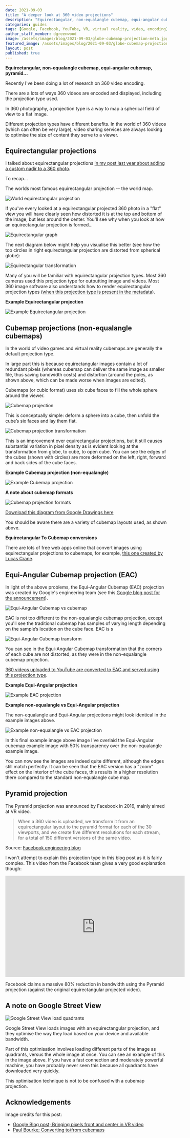 ```yaml
---
date: 2021-09-03
title: "A deeper look at 360 video projections"
description: "Equirectangular, non-equalangle cubemap, equi-angular cubemap, pyramid..."
categories: guides
tags: [Google, Facebook, YouTube, VR, virtual reality, video, encoding]
author_staff_member: dgreenwood
image: /assets/images/blog/2021-09-03/globe-cubemap-projection-meta.jpg
featured_image: /assets/images/blog/2021-09-03/globe-cubemap-projection-sm.jpg
layout: post
published: true
---
```


**Equirectangular, non-equalangle cubemap, equi-angular cubemap, pyramid...**

Recently I've been doing a lot of research on 360 video encoding.

There are a lots of ways 360 videos are encoded and displayed, including the projection type used.

In 360 photography, a projection type is a way to map a spherical field of view to a flat image.

Different projection types have different benefits. In the world of 360 videos (which can often be very large), video sharing services are always looking to optimise the size of content they serve to a viewer.

## Equirectangular projections

I talked about equirectangular projections [in my post last year about adding a custom nadir to a 360 photo](/blog/2020/adding-a-custom-nadir-to-360-video-photo).

To recap...

The worlds most famous equirectangular projection -- the world map.

<img class="img-fluid" src="/assets/images/blog/2021-09-03/Equirectangular_projection_SW.jpg" alt="World equirectangular projection" title="World equirectangular projection" />

If you've every looked at a equirectangular projected 360 photo in a "flat" view you will have clearly seen how distorted it is at the top and bottom of the image, but less around the center. You'll see why when you look at how an equirectangular projection is formed...

<img class="img-fluid" src="/assets/images/blog/2021-09-03/equirectangular-image.jpg" alt="Equirectangular graph" title="Equirectangular graph" />

The next diagram below might help you visualise this better (see how the top circles in right equirectangular projection are distorted from spherical globe):

<img class="img-fluid" src="/assets/images/blog/2021-09-03/equirectangular-globe-projection.png" alt="Equirectangular transformation" title="Equirectangular transformation" />

Many of you will be familiar with equirectangular projection types. Most 360 cameras used this projection type for outputting image and videos. Most 360 image software also understands how to render equirectangular projection types ([when this projection type is present in the metadata](/blog/2020/metadata-exif-xmp-360-photo-files)).

**Example Equirectangular projection**

<img class="img-fluid" src="/assets/images/blog/2021-09-03/example-equirectangular.jpeg" alt="Example Equirectangular projection" title="Example Equirectangular projection" />

## Cubemap projections (non-equalangle cubemaps)

In the world of video games and virtual reality cubemaps are generally the default projection type.

In large part this is because equirectangular images contain a lot of redundant pixels (whereas cubemap can deliver the same image as smaller file, thus saving bandwidth costs) and distortion (around the poles, as shown above, which can be made worse when images are edited).

Cubemaps (or cubic format) uses six cube faces to fill the whole sphere around the viewer.

<img class="img-fluid" src="/assets/images/blog/2021-09-03/cubemap-projection.png" alt="Cubemap projection" title="Cubemap projection" />

This is conceptually simple: deform a sphere into a cube, then unfold the cube’s six faces and lay them flat.

<img class="img-fluid" src="/assets/images/blog/2021-09-03/globe-cubemap-projection.png
" alt="Cubemap projection transformation" title="Cubemap projection transformation" />

This is an improvement over equirectangular projections, but it still causes substantial variation in pixel density as is evident looking at the transformation from globe, to cube, to open cube. You can see the edges of the cubes (shown with circles) are more deformed on the left, right, forward and back sides of the cube faces.

**Example Cubemap projection (non-equalangle)**

<img class="img-fluid" src="/assets/images/blog/2021-09-03/non-equalangle-cubemap-equi-angular-compare.jpeg" alt="Example Cubemap projection" title="Example Cubemap projection" />

**A note about cubemap formats**

<img class="img-fluid" src="/assets/images/blog/2021-09-03/cubemap-projection-formats.png" alt="Cubemap projection formats" title="Cubemap projection formats" />

[Download this diagram from Google Drawings here](https://docs.google.com/drawings/d/1nDh0mrrDXnOllttC8mGDY4WVtf2ifnz6kVZyRdXOgEY/edit?usp=sharing)

You should be aware there are a variety of cubemap layouts used, as shown above.

**Equirectangular To Cubemap conversions**

There are lots of free web apps online that convert images using equirectangular projections to cubemaps, for example, [this one created by Lucas Crane](https://github.com/jaxry/panorama-to-cubemap).

## Equi-Angular Cubemap projection (EAC)

In light of the above problems, the Equi-Angular Cubemap (EAC) projection was created by Google's engineering team (see this [Google blog post for the announcement](https://blog.google/products/google-ar-vr/bringing-pixels-front-and-center-vr-video/)).

<img class="img-fluid" src="/assets/images/blog/2021-09-03/non-equalangle-cubemap-equi-angular.png" alt="Equi-Angular Cubemap vs cubemap" title="Equi-Angular Cubemap vs cubemap" />

EAC is not too different to the non-equalangle cubemap projection, except you'll see the traditional cubemap has samples of varying length depending on the sample’s location on the cube face. EAC is s

<img class="img-fluid" src="/assets/images/blog/2021-09-03/eac-transform.jpg
" alt="Equi-Angular Cubemap transform" title="Equi-Angular Cubemap transform" />

You can see in the Equi-Angular Cubemap transformation that the corners of each cube are not distorted, as they were in the non-equalangle cubemap projection.

[360 videos uploaded to YouTube are converted to EAC and served using this projection type](https://youtube-eng.googleblog.com/2017/03/improving-vr-videos.html).

**Example Equi-Angular projection**

<img class="img-fluid" src="/assets/images/blog/2021-09-03/equi-angular-cubemap.jpeg" alt="Example EAC projection" title="Example EAC projection" />

**Example non-equalangle vs Equi-Angular projection**

The non-equalangle and Equi-Angular projections might look identical in the example images above.

<img class="img-fluid" src="/assets/images/blog/2021-09-03/equi-angular-cubemap.jpeg" alt="Example non-equalangle vs EAC projection" title="Example non-equalangle vs EAC projection" />

In this final example image above image I've overlaid the Equi-Angular cubemap example image with 50% transparency over the non-equalangle example image. 

You can now see the images are indeed quite different, although the edges still match perfectly. It can be seen that the EAC version has a "zoom" effect on the interior of the cube faces, this results in a higher resolution there compared to the standard non-equalangle cube map.

## Pyramid projection

The Pyramid projection was announced by Facebook in 2016, mainly aimed at VR video.

> When a 360 video is uploaded, we transform it from an equirectangular layout to the pyramid format for each of the 30 viewports, and we create five different resolutions for each stream, for a total of 150 different versions of the same video.

Source: [Facebook engineering blog](https://engineering.fb.com/2016/01/21/virtual-reality/next-generation-video-encoding-techniques-for-360-video-and-vr/)

I won't attempt to explain this projection type in this blog post as it is fairly complex. This video from the Facebook team gives a very good explanation though:

<iframe src="https://www.facebook.com/plugins/video.php?href=https%3A%2F%2Fwww.facebook.com%2FEngineering%2Fvideos%2F10153781047207200%2F&show_text=0&width=560" width="560" height="315" style="border:none;overflow:hidden" scrolling="no" frameborder="0" allowfullscreen="true" allow="autoplay; clipboard-write; encrypted-media; picture-in-picture; web-share" allowFullScreen="true"></iframe>

Facebook claims a massive 80% reduction in bandwidth using the Pyramid projection (against the original equirectangular projected video).

## A note on Google Street View

<img class="img-fluid" src="/assets/images/blog/2021-09-03/google-street-view-load-image-pieces.jpg" alt="Google Street View load quadrants" title="Google Street View load quadrants" />

Google Street View loads images with an equirectangular projection, and they optimise the way they load based on your device and available bandwidth.

Part of this optimisation involves loading different parts of the image as quadrants, versus the whole image at once. You can see an example of this in the image above. If you have a fast connection and moderately powerful machine, you have probably never seen this because all quadrants have downloaded very quickly.

This optimisation technique is not to be confused with a cubemap projection.

## Acknowledgements

Image credits for this post: 

* [Google Blog post; Bringing pixels front and center in VR video](https://blog.google/products/google-ar-vr/bringing-pixels-front-and-center-vr-video/)
* [Paul Bourke; Converting to/from cubemaps](http://paulbourke.net/panorama/cubemaps/)